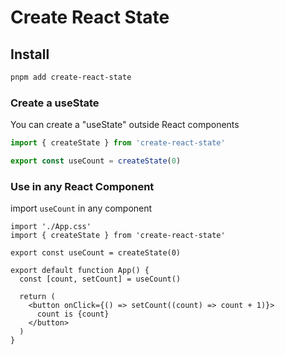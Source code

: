 # Create React State

## Install

```bash
pnpm add create-react-state
```

### Create a useState

You can create a "useState" outside React components

```ts
import { createState } from 'create-react-state'

export const useCount = createState(0)
```

### Use in any React Component

import `useCount` in any component
```tsx
import './App.css'
import { createState } from 'create-react-state'

export const useCount = createState(0)

export default function App() {
  const [count, setCount] = useCount()

  return (
    <button onClick={() => setCount((count) => count + 1)}>
      count is {count}
    </button>
  )
}
```